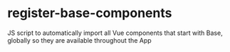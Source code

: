 # register-base-components
JS script to automatically import all Vue components that start with Base, globally so they are available throughout the App
